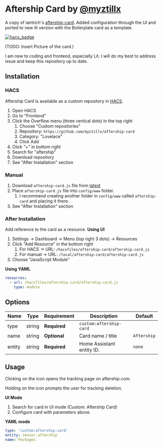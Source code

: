 # Aftership Card by [@myztillx](https://www.github.com/myztillx)

A copy of iantrich's [aftership-card](https://github.com/iantrich/aftership-card). Added configuration through the UI and ported to new lit version with the Boilerplate card as a template.

[![hacs_badge](https://img.shields.io/badge/HACS-Custom-41BDF5.svg?style=for-the-badge)](https://github.com/hacs/integration)

(TODO: Insert Picture of the card.)

I am new to coding and frontend, especially Lit. I will do my best to address issue and keep this repository up to date.

## Installation

### HACS

Aftership Card is available as a custom repository in [HACS](https://hacs.xyz/).

1. Open HACS
2. Go to "Frontend"
3. Click the Overflow menu (three vertical dots) in the top right
   1. Choose "Custom repositories"
   2. Repository: `https://github.com/myztillx/aftership-card`
   3. Category: "Lovelace"
   4. Click Add
4. Click "+" in bottom right
5. Search for "aftership"
6. Download repository
7. See "After Installation" section

### Manual

1. Download `aftership-card.js` file from [latest](https://github.com/myztillx/aftership-card/releases/latest)
2. Place `aftership-card.js` file into `config/www` folder.
   1. I recommend creating another folder in `config/www` called `aftership-card` and placing it there.
3. See "After Installation" section

### After Installation

Add reference to the card as a resource.
**Using UI**

1. Settings → Dashboard → Menu (top right 3 dots) → Resources
2. Click "Add Resource" in the bottom right
   1. For HACS → URL: `/hacsfiles/aftership-card/aftership-card.js`
   2. For manual → URL: `/local/aftership-card/aftership-card.js`
3. Choose "JavaScript Module"

**Using YAML**

```yaml
resources:
  - url: /hacsfiles/aftership-card/aftership-card.js
    type: module
```

## Options

| Name   | Type   | Requirement  | Description               | Default     |
| ------ | ------ | ------------ | ------------------------- | ----------- |
| type   | string | **Required** | `custom:aftership-card`   |
| name   | string | **Optional** | Card name / title         | `Aftership` |
| entity | string | **Required** | Home Assistant entity ID. | `none`      |

## Usage

Clicking on the icon opens the tracking page on aftership.com.

Holding on the icon prompts the user for tracking deletion.

**UI Mode**

1. Search for card in UI mode (Custom: Aftership Card)
2. Configure card with parameters above.

**YAML mode**

```yaml
type: 'custom:aftership-card'
entity: sensor.aftership
name: Packages
```
